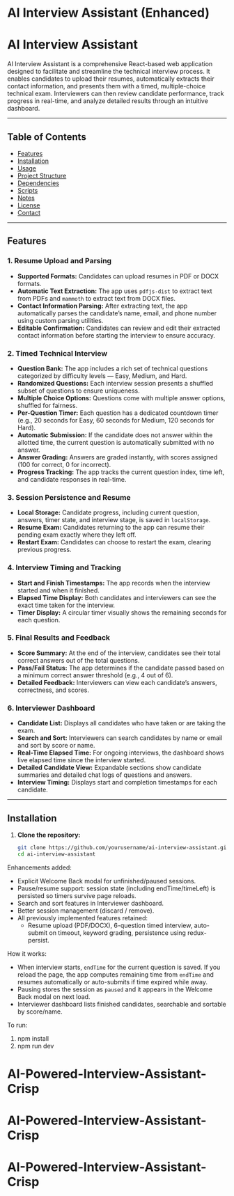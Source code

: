 # AI Interview Assistant (Enhanced)

# AI Interview Assistant

AI Interview Assistant is a comprehensive React-based web application designed to facilitate and streamline the technical interview process. It enables candidates to upload their resumes, automatically extracts their contact information, and presents them with a timed, multiple-choice technical exam. Interviewers can then review candidate performance, track progress in real-time, and analyze detailed results through an intuitive dashboard.

---

## Table of Contents

- [Features](#features)
- [Installation](#installation)
- [Usage](#usage)
- [Project Structure](#project-structure)
- [Dependencies](#dependencies)
- [Scripts](#scripts)
- [Notes](#notes)
- [License](#license)
- [Contact](#contact)

---

## Features

### 1. Resume Upload and Parsing

- **Supported Formats:** Candidates can upload resumes in PDF or DOCX formats.
- **Automatic Text Extraction:** The app uses `pdfjs-dist` to extract text from PDFs and `mammoth` to extract text from DOCX files.
- **Contact Information Parsing:** After extracting text, the app automatically parses the candidate’s name, email, and phone number using custom parsing utilities.
- **Editable Confirmation:** Candidates can review and edit their extracted contact information before starting the interview to ensure accuracy.

### 2. Timed Technical Interview

- **Question Bank:** The app includes a rich set of technical questions categorized by difficulty levels — Easy, Medium, and Hard.
- **Randomized Questions:** Each interview session presents a shuffled subset of questions to ensure uniqueness.
- **Multiple Choice Options:** Questions come with multiple answer options, shuffled for fairness.
- **Per-Question Timer:** Each question has a dedicated countdown timer (e.g., 20 seconds for Easy, 60 seconds for Medium, 120 seconds for Hard).
- **Automatic Submission:** If the candidate does not answer within the allotted time, the current question is automatically submitted with no answer.
- **Answer Grading:** Answers are graded instantly, with scores assigned (100 for correct, 0 for incorrect).
- **Progress Tracking:** The app tracks the current question index, time left, and candidate responses in real-time.

### 3. Session Persistence and Resume

- **Local Storage:** Candidate progress, including current question, answers, timer state, and interview stage, is saved in `localStorage`.
- **Resume Exam:** Candidates returning to the app can resume their pending exam exactly where they left off.
- **Restart Exam:** Candidates can choose to restart the exam, clearing previous progress.

### 4. Interview Timing and Tracking

- **Start and Finish Timestamps:** The app records when the interview started and when it finished.
- **Elapsed Time Display:** Both candidates and interviewers can see the exact time taken for the interview.
- **Timer Display:** A circular timer visually shows the remaining seconds for each question.

### 5. Final Results and Feedback

- **Score Summary:** At the end of the interview, candidates see their total correct answers out of the total questions.
- **Pass/Fail Status:** The app determines if the candidate passed based on a minimum correct answer threshold (e.g., 4 out of 6).
- **Detailed Feedback:** Interviewers can view each candidate’s answers, correctness, and scores.

### 6. Interviewer Dashboard

- **Candidate List:** Displays all candidates who have taken or are taking the exam.
- **Search and Sort:** Interviewers can search candidates by name or email and sort by score or name.
- **Real-Time Elapsed Time:** For ongoing interviews, the dashboard shows live elapsed time since the interview started.
- **Detailed Candidate View:** Expandable sections show candidate summaries and detailed chat logs of questions and answers.
- **Interview Timing:** Displays start and completion timestamps for each candidate.

---

## Installation

1. **Clone the repository:**

   ```bash
   git clone https://github.com/yourusername/ai-interview-assistant.git
   cd ai-interview-assistant

Enhancements added:
- Explicit Welcome Back modal for unfinished/paused sessions.
- Pause/resume support: session state (including endTime/timeLeft) is persisted so timers survive page reloads.
- Search and sort features in Interviewer dashboard.
- Better session management (discard / remove).
- All previously implemented features retained:
  - Resume upload (PDF/DOCX), 6-question timed interview, auto-submit on timeout, keyword grading, persistence using redux-persist.

How it works:
- When interview starts, `endTime` for the current question is saved. If you reload the page, the app computes remaining time from `endTime` and resumes automatically or auto-submits if time expired while away.
- Pausing stores the session as `paused` and it appears in the Welcome Back modal on next load.
- Interviewer dashboard lists finished candidates, searchable and sortable by score/name.

To run:
1. npm install
2. npm run dev
# AI-Powered-Interview-Assistant-Crisp
# AI-Powered-Interview-Assistant-Crisp
# AI-Powered-Interview-Assistant-Crisp
